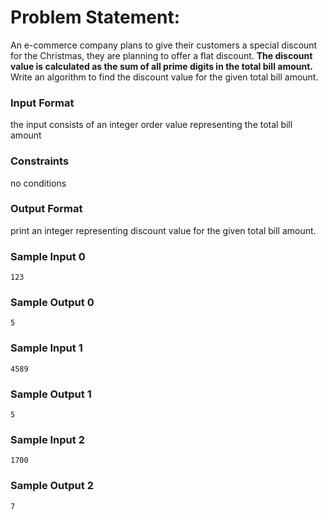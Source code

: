 # Problem Statement:

An e-commerce company plans to give their customers a special discount for the Christmas, they are planning to offer a flat discount. __The discount value is calculated as the sum of all prime digits in the total bill amount.__
Write an algorithm to find the discount value for the given total bill amount.

### Input Format

the input consists of an integer order value representing the total bill amount

### Constraints

no conditions

### Output Format

print an integer representing discount value for the given total bill amount.

### Sample Input 0
```
123
```
### Sample Output 0
```
5
```
### Sample Input 1
```
4589
```
### Sample Output 1
```
5
```
### Sample Input 2
```
1700
```
### Sample Output 2
```
7
```
